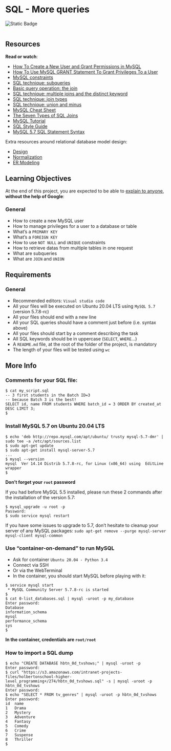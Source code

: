 # SQL - More queries

 ![Static Badge](https://zupimages.net/up/23/33/w7lo.png)

<div class="panel panel-default" id="project-description">
  <div class="panel-body">
    <p><img src="https://s3.amazonaws.com/intranet-projects-files/holbertonschool-higher-level_programming+/274/66988091.jpg" alt="" loading='lazy' style="" /></p>

<h2>Resources</h2>

<p><strong>Read or watch</strong>:</p>

<ul>
<li><a href="/rltoken/lHs2JIyBMo8G6Ep9pwvThQ" title="How To Create a New User and Grant Permissions in MySQL" target="_blank">How To Create a New User and Grant Permissions in MySQL</a> </li>
<li><a href="/rltoken/ooe6QpA9-XfQuRZs_VUWiQ" title="How To Use MySQL GRANT Statement To Grant Privileges To a User" target="_blank">How To Use MySQL GRANT Statement To Grant Privileges To a User</a> </li>
<li><a href="/rltoken/uf52UI9MLLG_8gu_4BoXCQ" title="MySQL constraints" target="_blank">MySQL constraints</a> </li>
<li><a href="/rltoken/pRGNvfOn63qLFGXR69yaZA" title="SQL technique: subqueries" target="_blank">SQL technique: subqueries</a> </li>
<li><a href="/rltoken/5I-v1wme2qM4GCsIFPDEnw" title="Basic query operation: the join" target="_blank">Basic query operation: the join</a> </li>
<li><a href="/rltoken/DJjBmy-0o4t0RQPwsD9tmA" title="SQL technique: multiple joins and the distinct keyword" target="_blank">SQL technique: multiple joins and the distinct keyword</a> </li>
<li><a href="/rltoken/huh3BRPJeNkTnAxfgtW7aQ" title="SQL technique: join types" target="_blank">SQL technique: join types</a> </li>
<li><a href="/rltoken/glojho3CSw75-ODEZRhwUA" title="SQL technique: union and minus" target="_blank">SQL technique: union and minus</a> </li>
<li><a href="/rltoken/oQYmtxj57SYU7cWunUohqg" title="MySQL Cheat Sheet" target="_blank">MySQL Cheat Sheet</a> </li>
<li><a href="/rltoken/2P9hJhoMvDWPaLf5TkfQnQ" title="The Seven Types of SQL Joins" target="_blank">The Seven Types of SQL Joins</a> </li>
<li><a href="/rltoken/UEI4lSIiZlKLo4cLMwGudg" title="MySQL Tutorial" target="_blank">MySQL Tutorial</a> </li>
<li><a href="/rltoken/Hgle7s4CQxs7BBuVtvvTNQ" title="SQL Style Guide" target="_blank">SQL Style Guide</a> </li>
<li><a href="/rltoken/HeapePYEEQzqQXxKDCiyYA" title="MySQL 5.7 SQL Statement Syntax" target="_blank">MySQL 5.7 SQL Statement Syntax</a> </li>
</ul>

<p>Extra resources around relational database model design:</p>

<ul>
<li><a href="/rltoken/j7en6sz-SBE7KmO-HP_YGA" title="Design" target="_blank">Design</a></li>
<li><a href="/rltoken/RfV1Nz7QSr8KLHnYo3HhMw" title="Normalization" target="_blank">Normalization</a></li>
<li><a href="/rltoken/zEyCPittnf1-WQohem_DSg" title="ER Modeling" target="_blank">ER Modeling</a></li>
</ul>

<h2>Learning Objectives</h2>

<p>At the end of this project, you are expected to be able to <a href="/rltoken/V1ZsdPBJ0HX-TpFmdDoO-A" title="explain to anyone" target="_blank">explain to anyone</a>, <strong>without the help of Google</strong>:</p>

<h3>General</h3>

<ul>
<li>How to create a new MySQL user</li>
<li>How to manage privileges for a user to a database or table</li>
<li>What&rsquo;s a <code>PRIMARY KEY</code></li>
<li>What&rsquo;s a <code>FOREIGN KEY</code></li>
<li>How to use <code>NOT NULL</code> and <code>UNIQUE</code> constraints</li>
<li>How to retrieve datas from multiple tables in one request</li>
<li>What are subqueries</li>
<li>What are <code>JOIN</code> and <code>UNION</code></li>
</ul>

<h2>Requirements</h2>

<h3>General</h3>

<ul>
<li>Recommended editors: <code>Visual studio code</code></li>
<li>All your files will be executed on Ubuntu 20.04 LTS using <code>MySQL 5.7</code> (version 5.7.8-rc)</li>
<li>All your files should end with a new line</li>
<li>All your SQL queries should have a comment just before (i.e. syntax above)</li>
<li>All your files should start by a comment describing the task</li>
<li>All SQL keywords should be in uppercase (<code>SELECT</code>, <code>WHERE</code>&hellip;)</li>
<li>A <code>README.md</code> file, at the root of the folder of the project, is mandatory</li>
<li>The length of your files will be tested using <code>wc</code></li>
</ul>

<h2>More Info</h2>

<h3>Comments for your SQL file:</h3>

<pre><code>$ cat my_script.sql
-- 3 first students in the Batch ID=3
-- because Batch 3 is the best!
SELECT id, name FROM students WHERE batch_id = 3 ORDER BY created_at DESC LIMIT 3;
$
</code></pre>

<h3>Install MySQL 5.7 on Ubuntu 20.04 LTS</h3>

<pre><code>$ echo &#39;deb http://repo.mysql.com/apt/ubuntu/ trusty mysql-5.7-dmr&#39; | sudo tee -a /etc/apt/sources.list
$ sudo apt-get update
$ sudo apt-get install mysql-server-5.7
...
$ mysql --version
mysql  Ver 14.14 Distrib 5.7.8-rc, for Linux (x86_64) using  EditLine wrapper
$
</code></pre>

<p><strong>Don&rsquo;t forget your <code>root</code> password</strong></p>

<p>If you had before MySQL 5.5 installed, please run these 2 commands after the installation of the version 5.7: </p>

<pre><code>$ mysql_upgrade -u root -p
Password: 
$ sudo service mysql restart
</code></pre>

<p>If you have some issues to upgrade to 5.7, don&rsquo;t hesitate to cleanup your server of any MySQL packages: <code>sudo apt-get remove --purge mysql-server mysql-client mysql-common</code></p>

<h3>Use &ldquo;container-on-demand&rdquo; to run MySQL</h3>

<ul>
<li>Ask for container <code>Ubuntu 20.04 - Python 3.4</code></li>
<li>Connect via SSH</li>
<li>Or via the WebTerminal</li>
<li>In the container, you should start MySQL before playing with it:</li>
</ul>

<pre><code>$ service mysql start
 * MySQL Community Server 5.7.8-rc is started
$
$ cat 0-list_databases.sql | mysql -uroot -p my_database
Enter password: 
Database
information_schema
mysql
performance_schema
sys
$
</code></pre>

<p><strong>In the container, credentials are <code>root/root</code></strong></p>

<h3>How to import a SQL dump</h3>

<pre><code>$ echo &quot;CREATE DATABASE hbtn_0d_tvshows;&quot; | mysql -uroot -p
Enter password: 
$ curl &quot;https://s3.amazonaws.com/intranet-projects-files/holbertonschool-higher-level_programming+/274/hbtn_0d_tvshows.sql&quot; -s | mysql -uroot -p hbtn_0d_tvshows
Enter password: 
$ echo &quot;SELECT * FROM tv_genres&quot; | mysql -uroot -p hbtn_0d_tvshows
Enter password: 
id  name
1   Drama
2   Mystery
3   Adventure
4   Fantasy
5   Comedy
6   Crime
7   Suspense
8   Thriller
$
</code></pre>

<p><img src="https://s3.amazonaws.com/alx-intranet.hbtn.io/uploads/medias/2020/3/bc2575fee3303b731031.png?X-Amz-Algorithm=AWS4-HMAC-SHA256&X-Amz-Credential=AKIARDDGGGOUSBVO6H7D%2F20230816%2Fus-east-1%2Fs3%2Faws4_request&X-Amz-Date=20230816T111353Z&X-Amz-Expires=86400&X-Amz-SignedHeaders=host&X-Amz-Signature=e16cf6e1f39fe967be3c5ce2d5712a7a99a1b24a82a2c0217f1b93079984e236" alt="" loading='lazy' style="" /></p>

  </div>
</div>